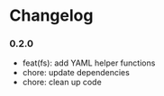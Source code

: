 # Changelog

### 0.2.0

- feat(fs): add YAML helper functions
- chore: update dependencies
- chore: clean up code
